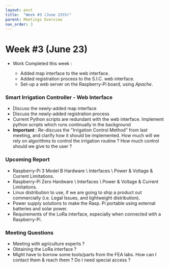 ```yaml
---
layout: post
title:  "Week #3 (June 23th)"
parent: Meetings Overview
nav_order: 3
---
```


# Week #3 (June 23)

- Work Completed this week :

  - Added map interface to the web interface.
  - Added registration process to the S.I.C. web interface.
  - Set-up a web server on the Raspberry-Pi board, using *Apache*.

### Smart Irrigation Controller - Web Interface

- Discuss the newly-added map interface
- Discuss the newly-added registration process
- Current Python scripts are redundant with the web interface. Implement python scripts which runs continually in the background
- **Important** : Re-discuss the "Irrigation Control Method" from last meeting, and clarify how it should be implemented. How much will we rely on algorithms to control the irrigation routine ? How much control should we give to the user ?

### Upcoming Report

- Raspberry-Pi 3 Model B Hardware \ Interfaces \ Power & Voltage & Current Limitations.
- Raspberry-Pi Zero Hardware \ Interfaces \ Power & Voltage & Current Limitations.
- Linux distribution to use, if we are going to ship a product out commercially (i.e. Legal Issues, and lightweight distribution).
- Power supply solutions to make the Rasp. Pi portable using external batteries and solar power. 
- Requirements of the LoRa interface, especially when connected with a Raspberry-Pi.


### Meeting Questions

- Meeting with agriculture experts ?
- Obtaining the LoRa interface ?
- Might have to borrow some tools/parts from the FEA labs. How can I contact them & reach them ? Do I need special access ?
